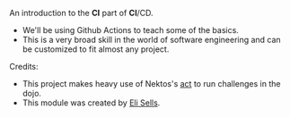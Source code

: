 An introduction to the **CI** part of **CI**/CD.
- We'll be using Github Actions to teach some of the basics.
- This is a very broad skill in the world of software engineering and can be customized to fit almost any project.

Credits:
- This project makes heavy use of Nektos's [act](https://github.com/nektos/act) to run challenges in the dojo.
- This module was created by [Eli Sells](https://github.com/ETSells).